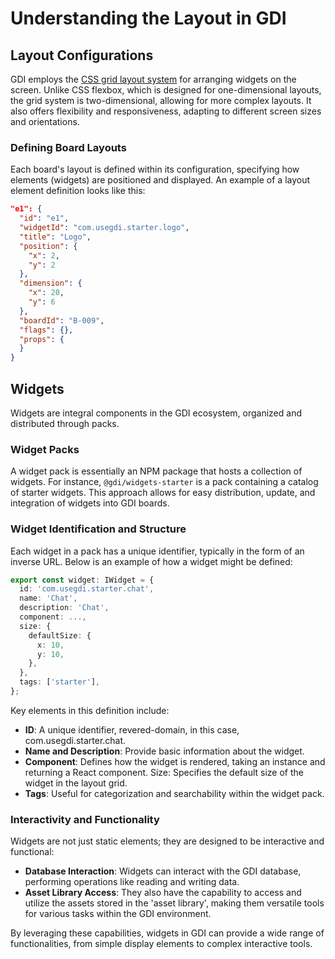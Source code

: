 # Understanding the Layout in GDI

## Layout Configurations

GDI employs the [CSS grid layout system](https://css-tricks.com/snippets/css/complete-guide-grid/) for arranging widgets on the screen. Unlike CSS flexbox, which is designed for one-dimensional layouts, the grid system is two-dimensional, allowing for more complex layouts. It also offers flexibility and responsiveness, adapting to different screen sizes and orientations.

### Defining Board Layouts

Each board's layout is defined within its configuration, specifying how elements (widgets) are positioned and displayed. An example of a layout element definition looks like this:

```json
"e1": {
  "id": "e1",
  "widgetId": "com.usegdi.starter.logo",
  "title": "Logo",
  "position": {
    "x": 2,
    "y": 2
  },
  "dimension": {
    "x": 20,
    "y": 6
  },
  "boardId": "B-009",
  "flags": {},
  "props": {
  }
}
```

## Widgets

Widgets are integral components in the GDI ecosystem, organized and distributed through packs.

### Widget Packs

A widget pack is essentially an NPM package that hosts a collection of widgets. For instance, `@gdi/widgets-starter` is a pack containing a catalog of starter widgets. This approach allows for easy distribution, update, and integration of widgets into GDI boards.

### Widget Identification and Structure

Each widget in a pack has a unique identifier, typically in the form of an inverse URL. Below is an example of how a widget might be defined:

```typescript
export const widget: IWidget = {
  id: 'com.usegdi.starter.chat',
  name: 'Chat',
  description: 'Chat',
  component: ...,
  size: {
    defaultSize: {
      x: 10,
      y: 10,
    },
  },
  tags: ['starter'],
};
```

Key elements in this definition include:

- **ID**: A unique identifier, revered-domain, in this case, com.usegdi.starter.chat.
- **Name and Description**: Provide basic information about the widget.
- **Component**: Defines how the widget is rendered, taking an instance and returning a React component.
  Size: Specifies the default size of the widget in the layout grid.
- **Tags**: Useful for categorization and searchability within the widget pack.

### Interactivity and Functionality

Widgets are not just static elements; they are designed to be interactive and functional:

- **Database Interaction**: Widgets can interact with the GDI database, performing operations like reading and writing data.
- **Asset Library Access**: They also have the capability to access and utilize the assets stored in the 'asset library', making them versatile tools for various tasks within the GDI environment.

By leveraging these capabilities, widgets in GDI can provide a wide range of functionalities, from simple display elements to complex interactive tools.
